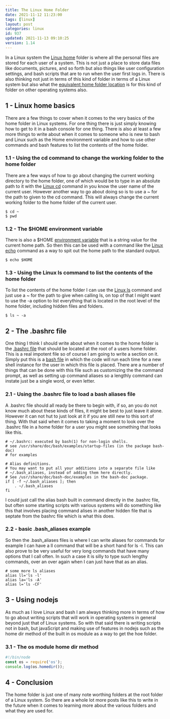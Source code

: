 ```yaml
---
title: The Linux Home Folder
date: 2021-11-12 11:23:00
tags: [linux]
layout: post
categories: linux
id: 937
updated: 2021-11-13 09:10:25
version: 1.14
---
```


In a Linux system the [Linux home](https://tldp.org/LDP/Linux-Filesystem-Hierarchy/html/home.html) folder is where all the personal files are stored for each user of a system. This is not just a place to store data files like documents, pictures, and so forth but also things like user configuration settings, and bash scripts that are to run when the user first logs in. There is also thinking not just in terms of this kind of folder in terms of a Linux system but also what the [equivalent home folder location](https://en.wikipedia.org/wiki/Home_directory) is for this kind of folder on other operating systems also.

<!-- more -->

## 1 - Linux home basics

There are a few things to cover when it comes to the very basics of the home folder in Linux systems. For one thing there is just simply knowing how to get to it in a bash console for one thing. There is also at least a few more things to write about when it comes to someone who is new to bash and Linux such as the Home environment variable and how to use other commands and bash features to list the contents of the home folder.

### 1.1 - Using the cd command to change the working folder to the home folder

There are a few ways of how to go about changing the current working directory to the home folder, one of which would be to type in an absolute path to it with the [Linux cd](/2021/02/10/linux-cd/) command in you know the user name of the current user. However another way to go about doing so is to use a ~ for the path to given to the cd command. This will always change the current working folder to the home folder of the current user.

```
$ cd ~
$ pwd
```

### 1.2 - The \$HOME environment variable

There is also a \$HOME [environment variable](/2020/10/29/linux-environment-variables/) that is a string value for the current home path. So then this can be used with a command like the [Linux echo](/2019/08/15/linux-echo/) command as a way to spit out the home path to the standard output.

```
$ echo $HOME
```

### 1.3 - Using the Linux ls command to list the contents of the home folder

To list the contents of the home folder I can use the [Linux ls](/2020/10/14/linux-ls/) command and just use a ~ for the path to give when calling ls, on top of that I might want to use the -a option to list everything that is located in the root level of the home folder, including hidden files and folders.

```
$ ls ~ -a
```


## 2 - The .bashrc file

One thing I think I should write about when it comes to the home folder is the [.bashrc file](https://www.journaldev.com/41479/bashrc-file-in-linux) that should be located at the root of a users home folder. This is a real impotent file so of course I am going to write a section on it. Simply put this is a [bash file](/2020/11/27/linux-bash-script/) in which the code will run each time for a new shell instance for the user in which this file is placed. There are a number of things that can be done with this file such as customizing the the command prompt, as well as setting up command aliases so a lengthly command can instate just be a single word, or even letter.

### 2.1 - Using the .bashrc file to load a bash aliases file

A .bashrc file should all ready be there to begin with, if so, an you do not know much about these kinds of files, it might be best to just leave it alone. However it can not hut to just look at it if you are still new to this sort of thing. With that said when it comes to taking a moment to look over the .bashrc file in a home folder for a user you might see something that looks like this.

```
# ~/.bashrc: executed by bash(1) for non-login shells.
# see /usr/share/doc/bash/examples/startup-files (in the package bash-doc)
# for examples

# Alias definitions.
# You may want to put all your additions into a separate file like
# ~/.bash_aliases, instead of adding them here directly.
# See /usr/share/doc/bash-doc/examples in the bash-doc package.
if [ -f ~/.bash_aliases ]; then
    . ~/.bash_aliases
fi
```

I could just call the alias bash built in command directly in the .bashrc file, but often some starting scripts with various systems will do something like this that involves placing command alises in another hidden file that is septate from the bashrc file which is what this does.

### 2.2 - basic .bash\_aliases example

So then the .bash\_aliases files is where I can write aliases for commands for example I can have a ll command that will be a short hand for ls -l. This can also prove to be very useful for very long commands that have many options that I call often. In such a case it is silly to type such lengthy commands, over an over again when I can just have that as an alias.

```
# some more ls aliases
alias ll='ls -l'
alias la='ls -A'
alias l='ls -CF'
```

## 3 - Using nodejs

As much as I love Linux and bash I am always thinking more in terms of how to go about writing scripts that will work in operating systems in general beyond just that of Linux systems. So with that said there is writing scripts not in bash, but javaScript and making use of features in nodejs such as the home dir method of the built in os module as a way to get the hoe folder.

### 3.1 - The os module home dir method

```js
#!/bin/node
const os = require('os');
console.log(os.homedir());
```

## 4 - Conclusion

The home folder is just one of many note worthing folders at the root folder of a Linux system. So there are a whole lot more posts like this to write in the future when it comes to learning more about the various folders and what they are used for.


